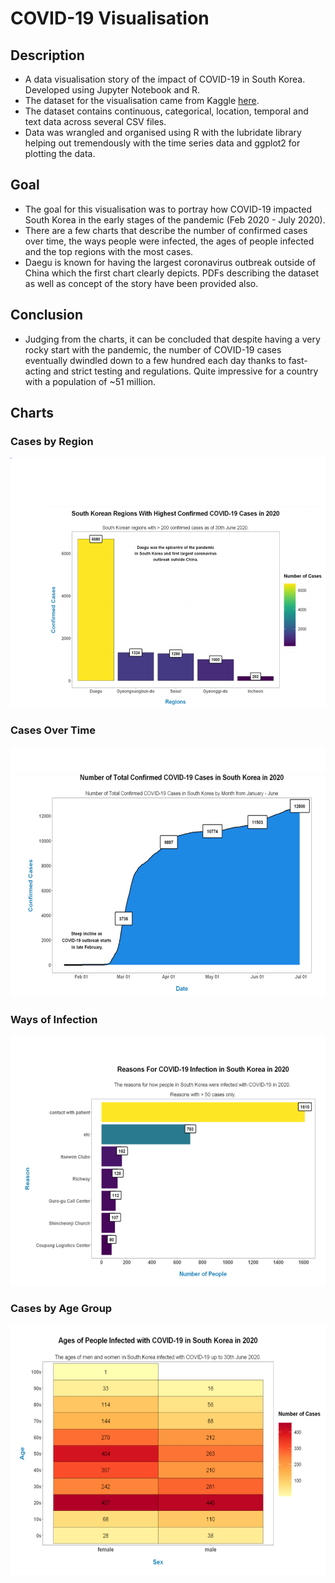 # COVID-19 Visualisation

## Description
- A data visualisation story of the impact of COVID-19 in South Korea. Developed using Jupyter Notebook and R. 
- The dataset for the visualisation came from Kaggle [here](https://www.kaggle.com/kimjihoo/coronavirusdataset). 
- The dataset contains continuous, categorical, location, temporal and text data across several CSV files. 
- Data was wrangled and organised using R with the lubridate library helping out tremendously with the time series data and ggplot2 for plotting the data.

## Goal 
- The goal for this visualisation was to portray how COVID-19 impacted South Korea in the early stages of the pandemic (Feb 2020 - July 2020). 
- There are a few charts that describe the number of confirmed cases over time, the ways people were infected, the ages of people infected and the top regions with the most cases. 
- Daegu is known for having the largest coronavirus outbreak outside of China which the first chart clearly depicts. PDFs describing the dataset as well as concept of the story have been provided also.

## Conclusion 
- Judging from the charts, it can be concluded that despite having a very rocky start with the pandemic, the number of COVID-19 cases eventually dwindled down to a few hundred each day thanks to fast-acting and strict testing and regulations. Quite impressive for a country with a population of ~51 million. 

## Charts

<h3>Cases by Region</h3>
<img src="Screenshots/cases-by-region.PNG" height="400" width="600">

<br>

<h3>Cases Over Time</h3>
<img src="Screenshots/cases-over-time.PNG" height="400" width="600">

<br>

<h3>Ways of Infection</h3>
<img src="Screenshots/reasons-for-infection.PNG" height="400" width="600">

<br>

<h3>Cases by Age Group</h3>
<img src="Screenshots/cases-by-age.PNG" height="400" width="600">
